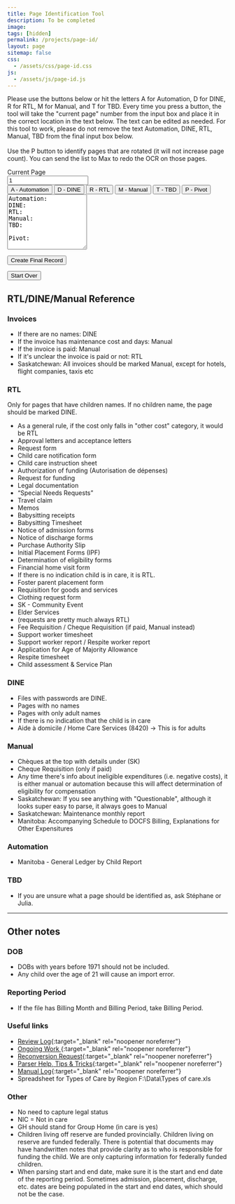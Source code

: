```yaml
---
title: Page Identification Tool
description: To be completed
image: 
tags: [hidden]
permalink: /projects/page-id/
layout: page
sitemap: false
css: 
  - /assets/css/page-id.css
js: 
  - /assets/js/page-id.js
---
```


Please use the buttons below or hit the letters A for Automation, D for DINE, R for RTL, M for Manual, and T for TBD. 
Every time you press a button, the tool will take the "current page" number from the input box and place it in the correct location in the text below.
The text can be edited as needed. For this tool to work, please do not remove the text Automation, DINE, RTL, Manual, TBD from the final input box below.
<br><br>
Use the P button to identify pages that are rotated (it will not increase page count). You can send the list to Max to redo the OCR on those pages.

<div class="input-group mb-3">
<div class="input-group-prepend">
<span class="input-group-text">Current Page</span>
</div>
<input type="number" id="pageNumber" class="form-control" value="1">
</div>



<div class="btn-group mb-3" role="group" aria-label="Page Buttons">
<button type="button" class="btn btn-primary" onclick="addToText('Automation')">A - Automation</button>
<button type="button" class="btn btn-secondary" onclick="addToText('DINE')">D - DINE</button>
<button type="button" class="btn btn-success" onclick="addToText('RTL')">R - RTL</button>
<button type="button" class="btn btn-danger" onclick="addToText('Manual')">M - Manual</button>
<button type="button" class="btn btn-warning" onclick="addToText('TBD')">T - TBD</button>
<button type="button" class="btn btn-info" onclick="addToText('Pivot')">P - Pivot</button>
</div>

<textarea class="form-control" id="finalText" rows="8" oninput="adjustTextArea(this)">Automation: 
DINE: 
RTL: 
Manual: 
TBD: 

Pivot: 
</textarea>

<button class="btn btn-info mt-3" onclick="createFinalRecord()">Create Final Record</button>
<p id="recordDisplay"></p>
<p id="instructionDisplay"></p>
<button class="btn btn-warning mt-2" onclick="startOver()">Start Over</button>


## RTL/DINE/Manual Reference

### Invoices

- If there are no names: DINE
- If the invoice has maintenance cost and days: Manual
- If the invoice is paid: Manual
- If it's unclear the invoice is paid or not: RTL
- Saskatchewan: All invoices should be marked Manual, except for hotels, flight companies, taxis etc

### RTL

Only for pages that have children names. If no children name, the page should be marked DINE.

- As a general rule, if the cost only falls in "other cost" category, it would be RTL
- Approval letters and acceptance letters
- Request form
- Child care notification form
- Child care instruction sheet
- Authorization of funding (Autorisation de dépenses)
- Request for funding
- Legal documentation
- “Special Needs Requests”
- Travel claim
- Memos
- Babysitting receipts
- Babysitting Timesheet
- Notice of admission forms
- Notice of discharge forms
- Purchase Authority Slip
- Initial Placement Forms (IPF)
- Determination of eligibility forms
- Financial home visit form
- If there is no indication child is in care, it is RTL.
- Foster parent placement form
- Requisition for goods and services
- Clothing request form
- SK - Community Event
- Elder Services
- (requests are pretty much always RTL)
- Fee Requisition / Cheque Requisition (if paid, Manual instead)
- Support worker timesheet
- Support worker report / Respite worker report
- Application for Age of Majority Allowance
- Respite timesheet
- Child assessment & Service Plan

### DINE

- Files with passwords are DINE.
- Pages with no names
- Pages with only adult names
- If there is no indication that the child is in care
- Aide à domicile / Home Care Services (8420) -> This is for adults

### Manual

- Chèques at the top with details under (SK)
- Cheque Requisition (only if paid)
- Any time there's info about ineligible expenditures (i.e. negative costs), it is either manual or automation because this will affect determination of eligibility for compensation
- Saskatchewan: If you see anything with "Questionable", although it looks super easy to parse, it always goes to Manual
- Saskatchewan: Maintenance monthly report
- Manitoba: Accompanying Schedule to DOCFS Billing, Explanations for Other Expensitures

### Automation

- Manitoba - General Ledger by Child Report

### TBD

- If you are unsure what a page should be identified as, ask Stéphane or Julia.

---

## Other notes

### DOB
- DOBs with years before 1971 should not be included. 
- Any child over the age of 21 will cause an import error.

### Reporting Period
- If the file has Billing Month and Billing Period, take Billing Period.

### Useful links

- [Review Log](https://042gc.sharepoint.com/:x:/r/sites/TemplateQCTeams/_layouts/15/Doc.aspx?sourcedoc=%7BC31D2EAA-7716-4911-8136-326EEBE64786%7D&file=Review%20Log.xlsx&action=default&mobileredirect=true){:target="_blank" rel="noopener noreferrer"}
- [Ongoing Work ](https://042gc.sharepoint.com/:x:/r/sites/TemplateQCTeams/_layouts/15/Doc.aspx?sourcedoc=%7B4905D2E6-1FF1-4156-B398-A1F9F03A6270%7D&file=Ongoing%20Work%20Log.xlsx&action=default&mobileredirect=true){:target="_blank" rel="noopener noreferrer"}
- [Reconversion Request](https://042gc.sharepoint.com/:x:/r/sites/TemplateQCTeams/_layouts/15/Doc.aspx?sourcedoc=%7BC93FDB7E-68F3-4DA9-91E6-08177F162AE7%7D&file=Reconvertion%20Request.xlsx&action=default&mobileredirect=true&DefaultItemOpen=1){:target="_blank" rel="noopener noreferrer"}
- [Parser Help, Tips & Tricks](https://042gc.sharepoint.com/:w:/r/sites/TemplateQCTeams/_layouts/15/Doc2.aspx?action=edit&sourcedoc=%7Ba7b32396-d5c4-4f24-b757-6dcf4281ee9a%7D&wdOrigin=TEAMS-MAGLEV.teamsSdk_ns.rwc&wdExp=TEAMS-TREATMENT&wdhostclicktime=1705342160507&web=1){:target="_blank" rel="noopener noreferrer"}
- [Manual Log](https://042gc.sharepoint.com/:x:/r/sites/TemplateQCTeams/_layouts/15/Doc.aspx?sourcedoc=%7BD74A1724-574A-4164-8475-F69449BA732F%7D&file=Files%20for%20Manual%20Team.xlsx&action=default){:target="_blank" rel="noopener noreferrer"}
- Spreadsheet for Types of Care by Region F:\Data\Types of care.xls

### Other

- No need to capture legal status
- NIC = Not in care
- GH should stand for Group Home (in care is yes)
- Children living off reserve are funded provincially. Children living on reserve are funded federally. There is potential that documents may have handwritten notes that provide clarity as to who is responsible for funding the child. We are only capturing information for federally funded children.
- When parsing start and end date, make sure it is the start and end date of the reporting period. Sometimes admission, placement, discharge, etc. dates are being populated in the start and end dates, which should not be the case.
